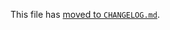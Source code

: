 This file has [moved to `CHANGELOG.md`](https://github.com/helmetjs/helmet/blob/master/CHANGELOG.md).
